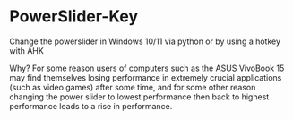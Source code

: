 # PowerSlider-Key
Change the powerslider in Windows 10/11 via python or by using a hotkey with AHK

Why?
For some reason users of computers such as the ASUS VivoBook 15 may find themselves losing performance in extremely crucial applications (such as video games) after some time, and for some other reason changing the power slider to lowest performance then back to highest performance leads to a rise in performance.

 

